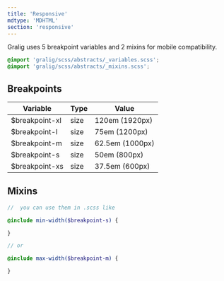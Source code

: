 ```yaml
---
title: 'Responsive'
mdtype: 'MDHTML'
section: 'responsive'
---
```


Gralig uses 5 breakpoint variables and 2 mixins for mobile compatibility.

```scss
@import 'gralig/scss/abstracts/_variables.scss';
@import 'gralig/scss/abstracts/_mixins.scss';
```

## Breakpoints

<div class="gra-doc-s-wrapper">
  <div class="table-wrapper">
    <table class="gra-table gra-table-bordered">
      <thead>
        <tr>
          <th>Variable</th>
          <th>Type</th>
          <th>Value</th>
        </tr>
      </thead>
      <tbody>
        <tr>
          <td>$breakpoint-xl</td>
          <td>size</td>
          <td>120em (1920px)</td>
        </tr>
        <tr>
          <td>$breakpoint-l</td>
          <td>size</td>
          <td>75em (1200px)</td>
        </tr>
        <tr>
          <td>$breakpoint-m</td>
          <td>size</td>
          <td>62.5em (1000px)</td>
        </tr>
        <tr>
          <td>$breakpoint-s</td>
          <td>size</td>
          <td>50em (800px)</td>
        </tr>
        <tr>
          <td>$breakpoint-xs</td>
          <td>size</td>
          <td>37.5em (600px)</td>
        </tr>
      </tbody>
    </table>
  </div>
</div>

## Mixins

```scss
//  you can use them in .scss like

@include min-width($breakpoint-s) {

}

// or

@include max-width($breakpoint-m) {

}
```